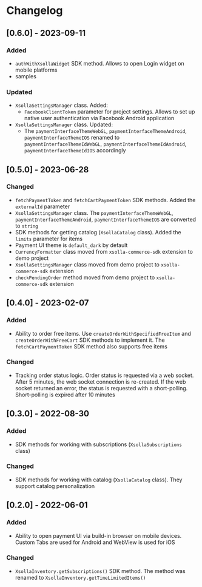 # Changelog

## [0.6.0] - 2023-09-11

### Added
- `authWithXsollaWidget` SDK method. Allows to open Login widget on mobile platforms
- samples

### Updated
- `XsollaSettingsManager` class. Added:
	- `FacebookClientToken` parameter for project settings. Allows to set up native user authentication via Facebook Android application
- `XsollaSettingsManager` class. Updated:
	- The `paymentInterfaceThemeWebGL`, `paymentInterfaceThemeAndroid`, `paymentInterfaceThemeIOS` renamed to `paymentInterfaceThemeIdWebGL`, `paymentInterfaceThemeIdAndroid`, `paymentInterfaceThemeIdIOS` accordingly

## [0.5.0] - 2023-06-28

### Changed
- `fetchPaymentToken` and `fetchCartPaymentToken` SDK methods. Added the `externalId` parameter
- `XsollaSettingsManager` class. The `paymentInterfaceThemeWebGL`, `paymentInterfaceThemeAndroid`, `paymentInterfaceThemeIOS` are converted to `string`
- SDK methods for getting catalog (`XsollaCatalog` class). Added the `limits` parameter for items
- Payment UI theme is `default_dark` by default
- `CurrencyFormatter` class moved from `xsolla-commerce-sdk` extension to demo project
- `XsollaSettingsManager` class moved from demo project to `xsolla-commerce-sdk` extension
- `checkPendingOrder` method moved from demo project to `xsolla-commerce-sdk` extension

## [0.4.0] - 2023-02-07

### Added
- Ability to order free items. Use `createOrderWithSpecifiedFreeItem` and `createOrderWithFreeCart` SDK methods to implement it. The `fetchCartPaymentToken` SDK method also supports free items

### Changed
- Tracking order status logic. Order status is requested via a web socket. After 5 minutes, the web socket connection is re-created. If the web socket returned an error, the status is requested with a short-polling. Short-polling is expired after 10 minutes

## [0.3.0] - 2022-08-30

### Added
- SDK methods for working with subscriptions (`XsollaSubscriptions` class)

### Changed
- SDK methods for working with catalog (`XsollaCatalog` class). They support catalog personalization

## [0.2.0] - 2022-06-01

### Added
- Ability to open payment UI via build-in browser on mobile devices. Custom Tabs are used for Android and WebView is used for iOS

### Changed
- `XsollaInventory.getSubscriptions()` SDK method. The method was renamed to `XsollaInventory.getTimeLimitedItems()`
